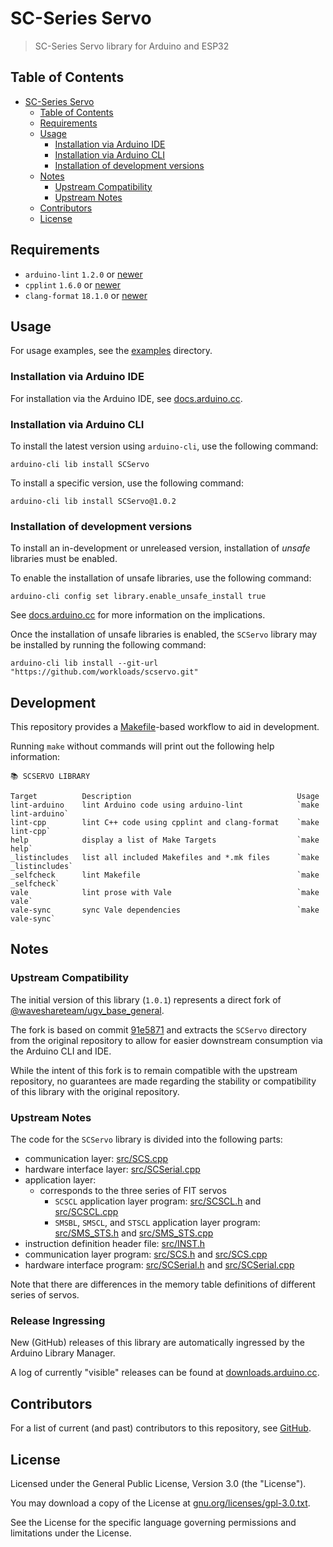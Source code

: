 # SC-Series Servo

> SC-Series Servo library for Arduino and ESP32

## Table of Contents

<!-- TOC -->
* [SC-Series Servo](#sc-series-servo)
  * [Table of Contents](#table-of-contents)
  * [Requirements](#requirements)
  * [Usage](#usage)
    * [Installation via Arduino IDE](#installation-via-arduino-ide)
    * [Installation via Arduino CLI](#installation-via-arduino-cli)
    * [Installation of development versions](#installation-of-development-versions)
  * [Notes](#notes)
    * [Upstream Compatibility](#upstream-compatibility)
    * [Upstream Notes](#upstream-notes)
  * [Contributors](#contributors)
  * [License](#license)
<!-- TOC -->

## Requirements

* `arduino-lint` `1.2.0` or [newer](https://arduino.github.io/arduino-lint/)
* `cpplint` `1.6.0` or [newer](https://github.com/cpplint/cpplint)
* `clang-format` `18.1.0` or [newer](https://clang.llvm.org/docs/ClangFormat.html)

## Usage

For usage examples, see the [examples](./examples) directory.

### Installation via Arduino IDE

For installation via the Arduino IDE, see [docs.arduino.cc](https://docs.arduino.cc/software/ide-v2/tutorials/ide-v2-installing-a-library/).

### Installation via Arduino CLI

To install the latest version using `arduino-cli`, use the following command:

```shell
arduino-cli lib install SCServo
```

To install a specific version, use the following command:

```shell
arduino-cli lib install SCServo@1.0.2
```

### Installation of development versions

To install an in-development or unreleased version, installation of _unsafe_ libraries must be enabled.

To enable the installation of unsafe libraries, use the following command:

```shell
arduino-cli config set library.enable_unsafe_install true
```

See [docs.arduino.cc](https://arduino.github.io/arduino-cli/1.0/configuration/#configuration-methods) for more information on the implications.

Once the installation of unsafe libraries is enabled, the `SCServo` library may be installed by running the following command:

```shell
arduino-cli lib install --git-url "https://github.com/workloads/scservo.git"
```

## Development

This repository provides a [Makefile](./Makefile)-based workflow to aid in development.

Running `make` without commands will print out the following help information:

```text
📚 SCSERVO LIBRARY

Target          Description                                     Usage
lint-arduino    lint Arduino code using arduino-lint            `make lint-arduino`
lint-cpp        lint C++ code using cpplint and clang-format    `make lint-cpp`
help            display a list of Make Targets                  `make help`
_listincludes   list all included Makefiles and *.mk files      `make _listincludes`
_selfcheck      lint Makefile                                   `make _selfcheck`
vale            lint prose with Vale                            `make vale`
vale-sync       sync Vale dependencies                          `make vale-sync`
```

## Notes

### Upstream Compatibility

The initial version of this library (`1.0.1`) represents a direct fork of [@waveshareteam/ugv_base_general](https://github.com/waveshareteam/ugv_base_general/tree/main/SCServo).

The fork is based on commit [91e5871](https://github.com/workloads/scservo/commit/91e58712176c6d98a9476a74c7a1712f3d631114) and extracts the `SCServo` directory from the original repository to allow for easier downstream consumption via the Arduino CLI and IDE.

While the intent of this fork is to remain compatible with the upstream repository, no guarantees are made regarding the stability or compatibility of this library with the original repository.

### Upstream Notes

The code for the `SCServo` library is divided into the following
parts:

* communication layer: [src/SCS.cpp](src/SCS.cpp)
* hardware interface layer: [src/SCSerial.cpp](src/SCSerial.cpp)
* application layer:
  * corresponds to the three series of FIT servos
    * `SCSCL` application layer program: [src/SCSCL.h](src/SCSCL.h) and
      [src/SCSCL.cpp](src/SCSCL.cpp)
    * `SMSBL`, `SMSCL`, and `STSCL` application layer program:
      [src/SMS_STS.h](src/SMS_STS.h) and [src/SMS_STS.cpp](src/SMS_STS.cpp)
* instruction definition header file: [src/INST.h](src/INST.h)
* communication layer program: [src/SCS.h](src/SCS.h) and
  [src/SCS.cpp](src/SCS.cpp)
* hardware interface program: [src/SCSerial.h](src/SCSerial.h) and
  [src/SCSerial.cpp](src/SCSerial.cpp)

Note that there are differences in the memory table definitions of different series of servos.

### Release Ingressing

New (GitHub) releases of this library are automatically ingressed by the Arduino Library Manager.

A log of currently "visible" releases can be found at [downloads.arduino.cc](https://downloads.arduino.cc/libraries/logs/github.com/workloads/scservo/).

## Contributors

For a list of current (and past) contributors to this repository, see [GitHub](https://github.com/workloads/scservo/graphs/contributors).

## License

Licensed under the General Public License, Version 3.0 (the "License").

You may download a copy of the License at [gnu.org/licenses/gpl-3.0.txt](https://www.gnu.org/licenses/gpl-3.0.txt).

See the License for the specific language governing permissions and limitations under the License.
